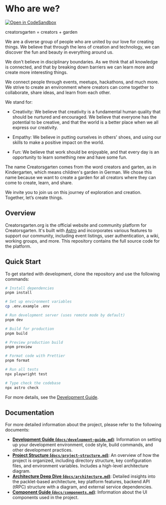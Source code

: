# Who are we?

[![Open in CodeSandbox](https://github.com/withastro/astro.new/raw/5d9710260d621c1ee980d198aaa1d95ebfe95871/src/icons/open-in-codesandbox.svg)](https://codesandbox.io/p/github/creatorsgarten/creatorsgarten.org)

creatorsgarten = creators + garden

We are a diverse group of people who are united by our love for creating things. We believe that through the lens of creation and technology, we can discover the fun and beauty in everything around us.

We don't believe in disciplinary boundaries. As we think that all knowledge is connected, and that by breaking down barriers we can learn more and create more interesting things.

We connect people through events, meetups, hackathons, and much more. We strive to create an environment where creators can come together to collaborate, share ideas, and learn from each other.

We stand for:

- Creativity: We believe that creativity is a fundamental human quality that should be nurtured and encouraged. We believe that everyone has the potential to be creative, and that the world is a better place when we all express our creativity.

- Empathy: We believe in putting ourselves in others' shoes, and using our skills to make a positive impact on the world.

- Fun: We believe that work should be enjoyable, and that every day is an opportunity to learn something new and have some fun.

The name Creatorsgarten comes from the word creators and garten, as in Kindergarten, which means children's garden in German. We chose this name because we want to create a garden for all creators where they can come to create, learn, and share.

We invite you to join us on this journey of exploration and creation. Together, let’s create things.

## Overview

Creatorsgarten.org is the official website and community platform for Creatorsgarten. It's built with [Astro](https://astro.build/) and incorporates various features to support our community, including event listings, user authentication, a wiki, working groups, and more. This repository contains the full source code for the platform.

## Quick Start

To get started with development, clone the repository and use the following commands:

```bash
# Install dependencies
pnpm install

# Set up environment variables
cp .env.example .env

# Run development server (uses remote mode by default)
pnpm dev

# Build for production
pnpm build

# Preview production build
pnpm preview

# Format code with Prettier
pnpm format

# Run all tests
npx playwright test

# Type check the codebase
npx astro check
```
For more details, see the [Development Guide](./docs/development-guide.md).

## Documentation

For more detailed information about the project, please refer to the following documents:

*   [**Development Guide (`docs/development-guide.md`)**](./docs/development-guide.md): Information on setting up your development environment, code style, build commands, and other development practices.
*   [**Project Structure (`docs/project-structure.md`)**](./docs/project-structure.md): An overview of how the project is organized, including directory structure, key configuration files, and environment variables. Includes a high-level architecture diagram.
*   [**Architecture Deep Dive (`docs/architecture.md`)**](./docs/architecture.md): Detailed insights into the packlet-based architecture, key platform features, backend API (tRPC) structure with a diagram, and external service dependencies.
*   [**Component Guide (`docs/components.md`)**](./docs/components.md): Information about the UI components used in the project.
```
